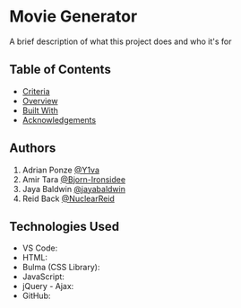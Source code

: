 # Movie Generator

A brief description of what this project does and who it's for

## Table of Contents
<!-- add in correct contents -->
- [Criteria](#criteria)
- [Overview](#overview)
- [Built With](#built-with)
- [Acknowledgements](#acknowledgements)

## Authors
1. Adrian Ponze [@Y1va](https://www.github.com/Y1va)
2. Amir Tara [@Bjorn-Ironsidee](https://github.com/Bjorn-Ironsidee)
3. Jaya Baldwin [@jayabaldwin](https://github.com/jayabaldwin)
4. Reid Back [@NuclearReid](https://github.com/NuclearReid)

## Technologies Used
<!-- add a little write up to all of these -->
- VS Code:
- HTML:
- Bulma (CSS Library):
- JavaScript:
- jQuery - Ajax:
- GitHub:

